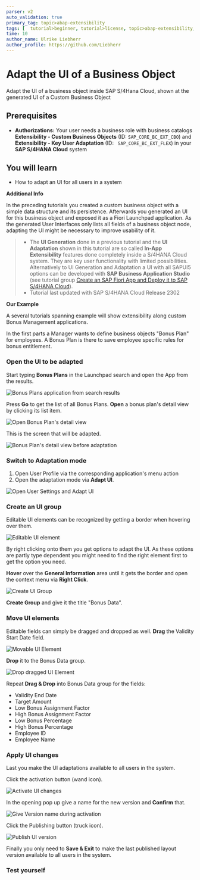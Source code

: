```yaml
---
parser: v2
auto_validation: true
primary_tag: topic>abap-extensibility
tags: [  tutorial>beginner, tutorial>license, topic>abap-extensibility, topic>cloud, products>sap-s-4hana ]
time: 10
author_name: Ulrike Liebherr
author_profile: https://github.com/Liebherr
---
```


# Adapt the UI of a Business Object
<!-- description -->Adapt the UI of a business object inside SAP S/4Hana Cloud, shown at the generated UI of a Custom Business Object

## Prerequisites  
- **Authorizations:** Your user needs a business role with business catalogs **Extensibility - Custom Business Objects** (ID: `SAP_CORE_BC_EXT_CBO`) and **Extensibility - Key User Adaptation** (ID: `	SAP_CORE_BC_EXT_FLEX`) in your **SAP S/4HANA Cloud** system


## You will learn  
 - How to adapt an UI for all users in a system

**Additional Info**

In the preceding tutorials you created a custom business object with a simple data structure and its persistence. Afterwards you generated an UI for this business object and exposed it as a Fiori Launchpad application. As the generated User Interfaces only lists all fields of a business object node, adapting the UI might be necessary to improve usability of it.

> - The **UI Generation** done in a previous tutorial and the **UI Adaptation** shown in this tutorial are so called **In-App Extensibility** features done completely inside a S/4HANA Cloud system. They are key user functionality with limited possibilities. Alternatively to UI Generation and Adaptation a UI with all SAPUI5 options can be developed with **SAP Business Application Studio** (see tutorial group [Create an SAP Fiori App and Deploy it to SAP S/4HANA Cloud](group.abap-custom-ui-s4hana-cloud)).
> - Tutorial last updated with SAP S/4HANA Cloud Release 2302

**Our Example**

A several tutorials spanning example will show extensibility along custom Bonus Management applications.

In the first parts a Manager wants to define business objects "Bonus Plan" for employees. A Bonus Plan is there to save employee specific rules for bonus entitlement.


### Open the UI to be adapted

Start typing **Bonus Plans** in the Launchpad search and open the App from the results.

![Bonus Plans application from search results](FLP_search_resultBonusPlans.png)

Press **Go** to get the list of all Bonus Plans. **Open** a bonus plan's detail view by clicking its list item.

![Open Bonus Plan's detail view](UI_openBoDetails.png)

This is the screen that will be adapted.

![Bonus Plan's detail view before adaptation](UI_BoDetailsBeforeAdaptation.png)


### Switch to Adaptation mode


1. Open User Profile via the corresponding application's menu action
2. Open the adaptation mode via **Adapt UI**.

![Open User Settings and Adapt UI](UI_userProfileAdaptUI.png)


### Create an UI group


Editable UI elements can be recognized by getting a border when hovering over them.

![Editable UI element](UI_editableElement.png)

By right clicking onto them you get options to adapt the UI. As these options are partly type dependent you might need to find the right element first to get the option you need.

**Hover** over the **General Information** area until it gets the border and open the context menu via **Right Click**.

![Create UI Group](UI_createGroup.png)

**Create Group** and give it the title "Bonus Data".


### Move UI elements


Editable fields can simply be dragged and dropped as well. **Drag** the Validity Start Date field.

![Movable UI Element](UI_movableElement.png)

**Drop** it to the Bonus Data group.

![Drop dragged UI Element](UI_dropElement.png)

Repeat **Drag & Drop** into Bonus Data group for the fields:

- Validity End Date
- Target Amount
- Low Bonus Assignment Factor
- High Bonus Assignment Factor
- Low Bonus Percentage
- High Bonus Percentage
- Employee ID
- Employee Name


### Apply UI changes

Last you make the UI adaptations available to all users in the system.

Click the activation button (wand icon).

![Activate UI changes](UI_activate.png)

In the opening pop up give a name for the new version and **Confirm** that.

![Give Version name during activation](UI_activateGiveVersionConfirm.png)

Click the Publishing button (truck icon).

![Publish UI version](UI_publish.png)

Finally you only need to **Save & Exit** to make the last published layout version available to all users in the system.


### Test yourself



